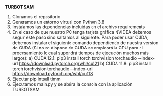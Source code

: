 **TURBOT SAM**  
1) Clonamos el repositorio
2) Generamos un entorno virtual con Python 3.8
3) Instalamos las dependencias incluidas en el archivo requirements
4) En el caso de que nuestro PC tenga tarjeta gráfica NVIDEA debemos seguir este paso sino saltamos al siguiente. Para poder usar CUDA, debemos instalar el siguiente comando dependiendo de nuestra  version de CUDA (Si no se dispone de CUDA se empleará la CPU para el procesamiento lo cual supondrá tiempos de ejecución muchos más largos):
   a) CUDA 12.1: pip3 install torch torchvision torchaudio --index-url https://download.pytorch.org/whl/cu121
   b) CUDA 11.8: pip3 install torch torchvision torchaudio --index-url https://download.pytorch.org/whl/cu118
5) Ejecutar pip intsall timm
6) Ejecutamos main.py y se abrira la consola con la aplicación TURBOTSAM 

